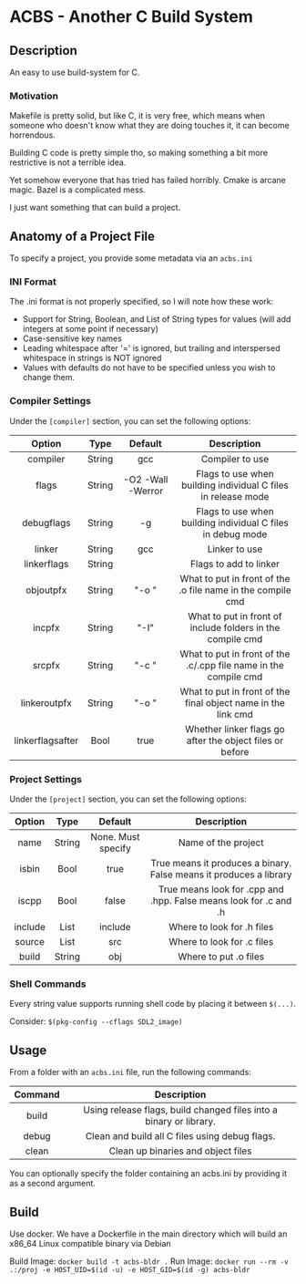 # ACBS - Another C Build System

## Description

An easy to use build-system for C.

### Motivation

Makefile is pretty solid, but like C, it is very free, which means when someone who doesn't know what they are doing touches it, it can become horrendous.

Building C code is pretty simple tho, so making something a bit more restrictive is not a terrible idea.

Yet somehow everyone that has tried has failed horribly. Cmake is arcane magic. Bazel is a complicated mess.

I just want something that can build a project.

## Anatomy of a Project File

To specify a project, you provide some metadata via an `acbs.ini`

### INI Format

The .ini format is not properly specified, so I will note how these work:

- Support for String, Boolean, and List of String types for values (will add integers at some point if necessary)
- Case-sensitive key names
- Leading whitespace after '=' is ignored, but trailing and interspersed whitespace in strings is NOT ignored
- Values with defaults do not have to be specified unless you wish to change them.

### Compiler Settings

Under the `[compiler]` section, you can set the following options:

| Option           | Type   | Default           | Description                                                      |
|:----------------:|:------:|:-----------------:|:----------------------------------------------------------------:|
| compiler         | String | gcc               | Compiler to use                                                  |
| flags            | String | -O2 -Wall -Werror | Flags to use when building individual C files in release mode    |
| debugflags       | String | -g                | Flags to use when building individual C files in debug mode      |
| linker           | String | gcc               | Linker to use                                                    |
| linkerflags      | String |                   | Flags to add to linker                                           |
| objoutpfx        | String | "-o "             | What to put in front of the .o file name in the compile cmd      |
| incpfx           | String | "-I"              | What to put in front of include folders in the compile cmd       |
| srcpfx           | String | "-c "             | What to put in front of the .c/.cpp file name in the compile cmd |
| linkeroutpfx     | String | "-o "             | What to put in front of the final object name in the link cmd    |
| linkerflagsafter | Bool   | true              | Whether linker flags go after the object files or before         |

### Project Settings

Under the `[project]` section, you can set the following options:

| Option     | Type   | Default            | Description                                                        |
|:----------:|:------:|:------------------:|:------------------------------------------------------------------:|
| name       | String | None. Must specify | Name of the project                                                |
| isbin      | Bool   | true               | True means it produces a binary. False means it produces a library |
| iscpp      | Bool   | false              | True means look for .cpp and .hpp. False means look for .c and .h  |
| include    | List   | include            | Where to look for .h files                                         |
| source     | List   | src                | Where to look for .c files                                         |
| build      | String | obj                | Where to put .o files                                              |

### Shell Commands

Every string value supports running shell code by placing it between `$(...)`.

Consider: `$(pkg-config --cflags SDL2_image)`

## Usage

From a folder with an `acbs.ini` file, run the following commands:

| Command | Description                                                        |
|:-------:|:------------------------------------------------------------------:|
| build   | Using release flags, build changed files into a binary or library. |
| debug   | Clean and build all C files using debug flags.                     |
| clean   | Clean up binaries and object files                                 |

You can optionally specify the folder containing an acbs.ini by providing it as a second argument.

## Build

Use docker. We have a Dockerfile in the main directory which will build an x86\_64 Linux compatible binary via Debian

Build Image: `docker build -t acbs-bldr .`
Run Image: `docker run --rm -v .:/proj -e HOST_UID=$(id -u) -e HOST_GID=$(id -g) acbs-bldr`


